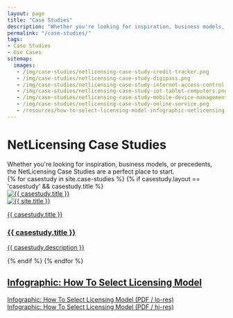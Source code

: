 ```yaml
---
layout: page
title: "Case Studies"
description: "Whether you're looking for inspiration, business models, or precedents, the NetLicensing Case Studies are a perfect place to start"
permalink: "/case-studies/"
tags:
- Case Studies
- Use Cases
sitemap:
  images:
   - /img/case-studies/netlicensing-case-study-credit-tracker.png
   - /img/case-studies/netlicensing-case-study-digipass.png
   - /img/case-studies/netlicensing-case-study-internet-access-control.png
   - /img/case-studies/netlicensing-case-study-iot-tablet-computers.png
   - /img/case-studies/netlicensing-case-study-mobile-device-management.png
   - /img/case-studies/netlicensing-case-study-online-service.png
   - /resources/how-to-select-licensing-model-infographic-netlicensing.png
---
```

<div class="row NL_banner">
	<div class="col-md-6 col-md-offset-3 NL_about_page">
		<h1>NetLicensing Case Studies</h1>
		<span>Whether you're looking for inspiration, business models, or precedents,<br/>the NetLicensing Case Studies are a perfect place to start.</span>
	</div>
</div>

<div class="NL_block row">
{% for casestudy in site.case-studies %}
    {% if casestudy.layout == 'casestudy' && casestudy.title %}
        <a href="{{ casestudy.url }}" class="NL_cases_card col-md-6" title="Case Study: {{ casestudy.title }}">
            <div>
                <div class="view view-info col-md-5">
                    <img class="view-img" src="{{ casestudy.img | prepend: site.baseurl | prepend: site.url }}" alt="{{ casestudy.title }}" />
                    <div class="mask">
                        <img alt="{{ site.title }}" src="{{ '/img/labs64-avatar-30x30.png' | prepend: site.baseurl | prepend: site.url }}" />
                        <p>{{ casestudy.title }}</p>
                    </div>
                </div>
                <div class="col-md-5 col-md-offset-1">
                    <h3>{{ casestudy.title }}</h3>
                    <p>{{ casestudy.description }}</p>
                </div>
            </div>
        </a>
    {% endif %}
{% endfor %}
</div>

<div class="row NL_infographic">
    <div class="col-md-12 NL_container">
        <div class="col-md-6 col-md-offset-3 NL_container_text">
            <a href="{{ '/resources/how-to-select-licensing-model-infographic-netlicensing.png' | prepend: site.baseurl | prepend: site.url }}" title="Infographic: How To Select Licensing Model">
				<h2>Infographic: How To Select Licensing Model</h2>
            </a>
            <p>
				<a href="{{ '/resources/how-to-select-licensing-model-infographic-netlicensing_lo.pdf' | prepend: site.baseurl | prepend: site.url }}" title="Infographic: How To Select Licensing Model (low)">Infographic: How To Select Licensing Model (PDF / lo-res)</a>
				<br/>
				<a href="{{ '/resources/how-to-select-licensing-model-infographic-netlicensing_hi.pdf' | prepend: site.baseurl | prepend: site.url }}" title="Infographic: How To Select Licensing Model (high)">Infographic: How To Select Licensing Model (PDF / hi-res)</a>
            </p>
        </div>
    </div>
</div>
